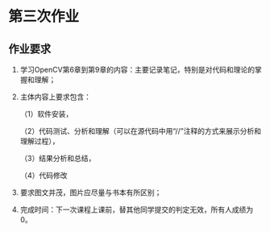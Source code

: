 # 第三次作业

## 作业要求

1. 学习OpenCV第6章到第9章的内容：主要记录笔记，特别是对代码和理论的掌握和理解；
2. 主体内容上要求包含：

   （1）软件安装，
   
   （2）代码测试、分析和理解（可以在源代码中用“//”注释的方式来展示分析和理解过程），
   
   （3）结果分析和总结，
   
   （4）代码修改
   
3. 要求图文并茂，图片应尽量与书本有所区别；
4. 完成时间：下一次课程上课前，替其他同学提交的判定无效，所有人成绩为0。
